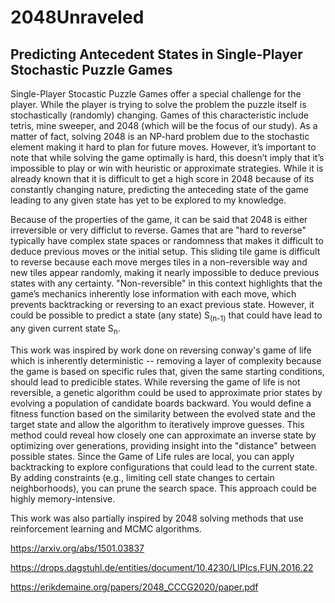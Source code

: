 # 2048Unraveled
## Predicting Antecedent States in Single-Player Stochastic Puzzle Games

Single-Player Stocastic Puzzle Games offer a special challenge for the player. While the player is trying to solve the problem the puzzle itself is stochastically (randomly) changing. Games of this characteristic include tetris, mine sweeper, and 2048 (which will be the focus of our study). As a matter of fact, solving 2048 is an NP-hard problem due to the stochastic element making it hard to plan for future moves. However, it’s important to note that while solving the game optimally is hard, this doesn’t imply that it’s impossible to play or win with heuristic or approximate strategies. While it is already known that it is difficult to get a high score in 2048 because of its constantly changing nature, predicting the anteceding state of the game leading to any given state has yet to be explored to my knowledge. 

Because of the properties of the game, it can be said that 2048 is either irreversible or very difficlut to reverse. Games that are "hard to reverse" typically have complex state spaces or randomness that makes it difficult to deduce previous moves or the initial setup. This sliding tile game is difficult to reverse because each move merges tiles in a non-reversible way and new tiles appear randomly, making it nearly impossible to deduce previous states with any certainty. "Non-reversible" in this context highlights that the game’s mechanics inherently lose information with each move, which prevents backtracking or reversing to an exact previous state. However, it could be possible to predict a state (any state) S<sub>(n-1)</sub> that could have lead to any given current state S<sub>n</sub>.

This work was inspired by work done on reversing conway's game of life which is inherently deterministic -- removing a layer of complexity because the game is based on specific rules that, given the same starting conditions, should lead to predicible states. While reversing the game of life is not reversible, a genetic algorithm could be used to approximate prior states by evolving a population of candidate boards backward. You would define a fitness function based on the similarity between the evolved state and the target state and allow the algorithm to iteratively improve guesses. This method could reveal how closely one can approximate an inverse state by optimizing over generations, providing insight into the "distance" between possible states. Since the Game of Life rules are local, you can apply backtracking to explore configurations that could lead to the current state. By adding constraints (e.g., limiting cell state changes to certain neighborhoods), you can prune the search space. This approach could be highly memory-intensive.

This work was also partially inspired by 2048 solving methods that use reinforcement learning and MCMC algorithms. 

https://arxiv.org/abs/1501.03837

https://drops.dagstuhl.de/entities/document/10.4230/LIPIcs.FUN.2016.22

https://erikdemaine.org/papers/2048_CCCG2020/paper.pdf



